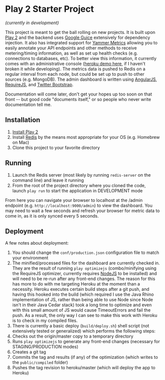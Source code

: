 Play 2 Starter Project 
=========
_(currently in development)_

This project is meant to get the ball rolling on new projects.  It is built upon [Play 2](http://www.playframework.org/documentation/2.0/JavaHome) and the backend uses [Google Guice](http://code.google.com/p/google-guice/) extensively for dependency injection.  It also has integrated support for [Yammer Metrics](http://metrics.codahale.com/) allowing you to easily annotate your API endpoints and other methods to receive metering/timing information, as well as set up health checks (e.g. connections to databases, etc).  To better view this information, it currently comes with an administrative console ([heroku demo here](http://play-2-starter-demo.herokuapp.com/admin), if I haven't broken it while developing).  The metrics data is pushed to Redis on a regular interval from each node, but could be set up to push to other sources (e.g. MongoDB).  The admin dashboard is written using [AngularJS](http://angularjs.org/), [RequireJS](http://requirejs.org/), and [Twitter Bootstrap](http://twitter.github.com/bootstrap/).

Documentation will come later, don't get your hopes up too soon on that front -- but good code "documents itself," or so people who never write documentation tell me.

Installation
--------

1. [Install Play 2](http://www.playframework.org/documentation/2.0/Installing)
2. Install [Redis](http://redis.io/) by the means most appropriate for your OS (e.g. Homebrew on Mac)
3. Clone this project to your favorite directory

Running
-------

1. Launch the Redis server (most likely by running `redis-server` on the command line) and leave it running
2. From the root of the project directory where you cloned the code, launch `play run` to start the application in DEVELOPMENT mode

From here you can navigate your browser to localhost at the /admin endpoint (e.g. `http://localhost:9000/admin`) to view the dashboard.  You may need to wait a few seconds and refresh your browser for metric data to come in, as it is only synced every 5 seconds.

Deployment
-------
A few notes about deployment:

1. You should change the `conf/production.json` configuration file to match your environment
2. The minified/processed files for the dashboard are currently checked in.  They are the result of running `play optimizejs` (combo/minifying using the RequireJS optimizer, currently requires [NodeJS](http://nodejs.org/) to be installed) and will need to be re-run after any front-end changes.  The reason for this has more to do with me targeting Heroku at the moment than a necessity.  Heroku executes certain build steps after a git push, and having this hooked into the build (which required I use the Java Rhino implementation of JS, rather than being able to use Node since Node isn't in their Java Cedar stack) took a long time to optimize and even with this small amount of JS would cause TimeoutErrors and fail the push.  As a result, the only way I can see to make this work with Heroku is to check in my compiled files.  
3. There is currently a basic deploy (`build/deploy.sh`) shell script (not extensively tested or generalized) which performs the following steps:
  1. Checks out the origin/master copy to a temporary directory
  2. Runs `play optimizejs` to generate any front-end changes (necessary for STAGING/PRODUCTION modes)
  3. Creates a git tag
  4. Commits the tag and results (if any) of the optimization (which writes to the `public/compiled` folder)
  5. Pushes the tag revision to heroku/master (which will deploy the app to Heroku)